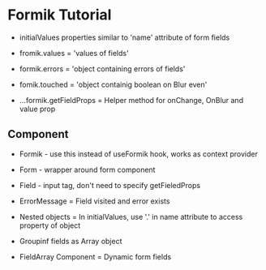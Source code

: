 # Formik Tutorial

-   initialValues properties similar to 'name' attribute of form fields
-   fromik.values = 'values of fields'
-   formik.errors = 'object containing errors of fields'
-   fomik.touched = 'object containig boolean on Blur even'

-   ...formik.getFieldProps = Helper method for onChange, OnBlur and value prop

## Component

-   Formik - use this instead of useFormik hook, works as context provider
-   Form - wrapper around form component
-   Field - input tag, don't need to specify getFieledProps
-   ErrorMessage = Field visited and error exists

-   Nested objects = In initialValues, use '.' in name attribute to access property of object
-   Groupinf fields as Array object

-   FieldArray Component = Dynamic form fields
